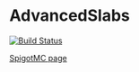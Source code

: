 # AdvancedSlabs

[![Build Status](http://ci.inventivetalent.org/job/AdvancedSlabs/badge/icon)](https://ci.inventivetalent.org/job/AdvancedSlabs)

[SpigotMC page](https://www.spigotmc.org/resources/advancedslabs-microblocks-1-9.20164/)
